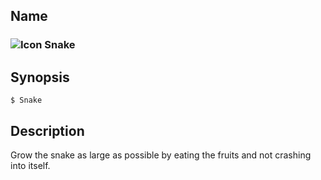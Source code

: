 ## Name

### ![Icon](/res/icons/16x16/app-snake.png) Snake

## Synopsis

```**sh
$ Snake
```

## Description

Grow the snake as large as possible by eating the fruits and not crashing into itself.
